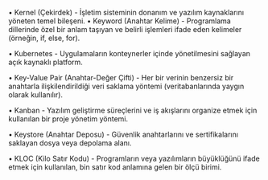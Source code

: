 •	Kernel (Çekirdek) - İşletim sisteminin donanım ve yazılım kaynaklarını yöneten temel bileşeni.
	•	Keyword (Anahtar Kelime) - Programlama dillerinde özel bir anlam taşıyan ve belirli işlemleri ifade eden kelimeler (örneğin, if, else, for).
 

 •	Kubernetes - Uygulamaların konteynerler içinde yönetilmesini sağlayan açık kaynaklı platform.

 •	Key-Value Pair (Anahtar-Değer Çifti) - Her bir verinin benzersiz bir anahtarla ilişkilendirildiği veri saklama yöntemi (veritabanlarında yaygın olarak kullanılır).

 •	Kanban - Yazılım geliştirme süreçlerini ve iş akışlarını organize etmek için kullanılan bir proje yönetim yöntemi.

 •	Keystore (Anahtar Deposu) - Güvenlik anahtarlarını ve sertifikalarını saklayan dosya veya depolama alanı.

 •	KLOC (Kilo Satır Kodu) - Programların veya yazılımların büyüklüğünü ifade etmek için kullanılan, bin satır kod anlamına gelen bir ölçü birimi.
